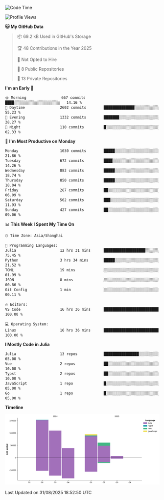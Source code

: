 <!--START_SECTION:waka-->
![Code Time](http://img.shields.io/badge/Code%20Time-714%20hrs%2046%20mins-blue)

![Profile Views](http://img.shields.io/badge/Profile%20Views-0-blue)

**🐱 My GitHub Data** 

> 📦 69.2 kB Used in GitHub's Storage 
 > 
> 🏆 48 Contributions in the Year 2025
 > 
> 🚫 Not Opted to Hire
 > 
> 📜 8 Public Repositories 
 > 
> 🔑 13 Private Repositories 
 > 
**I'm an Early 🐤** 

```text
🌞 Morning                667 commits         ████░░░░░░░░░░░░░░░░░░░░░   14.16 % 
🌆 Daytime                2602 commits        ██████████████░░░░░░░░░░░   55.23 % 
🌃 Evening                1332 commits        ███████░░░░░░░░░░░░░░░░░░   28.27 % 
🌙 Night                  110 commits         █░░░░░░░░░░░░░░░░░░░░░░░░   02.33 % 
```
📅 **I'm Most Productive on Monday** 

```text
Monday                   1030 commits        █████░░░░░░░░░░░░░░░░░░░░   21.86 % 
Tuesday                  672 commits         ████░░░░░░░░░░░░░░░░░░░░░   14.26 % 
Wednesday                883 commits         █████░░░░░░░░░░░░░░░░░░░░   18.74 % 
Thursday                 850 commits         █████░░░░░░░░░░░░░░░░░░░░   18.04 % 
Friday                   287 commits         ██░░░░░░░░░░░░░░░░░░░░░░░   06.09 % 
Saturday                 562 commits         ███░░░░░░░░░░░░░░░░░░░░░░   11.93 % 
Sunday                   427 commits         ██░░░░░░░░░░░░░░░░░░░░░░░   09.06 % 
```


📊 **This Week I Spent My Time On** 

```text
🕑︎ Time Zone: Asia/Shanghai

💬 Programming Languages: 
Julia                    12 hrs 31 mins      ███████████████████░░░░░░   75.45 % 
Python                   3 hrs 34 mins       █████░░░░░░░░░░░░░░░░░░░░   21.52 % 
TOML                     19 mins             ░░░░░░░░░░░░░░░░░░░░░░░░░   01.99 % 
JSON                     8 mins              ░░░░░░░░░░░░░░░░░░░░░░░░░   00.86 % 
Git Config               1 min               ░░░░░░░░░░░░░░░░░░░░░░░░░   00.11 % 

🔥 Editors: 
VS Code                  16 hrs 36 mins      █████████████████████████   100.00 % 

💻 Operating System: 
Linux                    16 hrs 36 mins      █████████████████████████   100.00 % 
```

**I Mostly Code in Julia** 

```text
Julia                    13 repos            ████████████████░░░░░░░░░   65.00 % 
Vue                      2 repos             ██░░░░░░░░░░░░░░░░░░░░░░░   10.00 % 
Typst                    2 repos             ██░░░░░░░░░░░░░░░░░░░░░░░   10.00 % 
JavaScript               1 repo              █░░░░░░░░░░░░░░░░░░░░░░░░   05.00 % 
Go                       1 repo              █░░░░░░░░░░░░░░░░░░░░░░░░   05.00 % 
```



**Timeline**

![Lines of Code chart](https://raw.githubusercontent.com/DimhamT/DimhamT/main/assets/bar_graph.png)


 Last Updated on 31/08/2025 18:52:50 UTC
<!--END_SECTION:waka-->



<!--
**dhtantoy/dhtantoy** is a ✨ _special_ ✨ repository because its `README.md` (this file) appears on your GitHub profile.

Here are some ideas to get you started:

- 🔭 I’m currently working on ...
- 🌱 I’m currently learning ...
- 👯 I’m looking to collaborate on ...
- 🤔 I’m looking for help with ...
- 💬 Ask me about ...
- 📫 How to reach me: ...
- 😄 Pronouns: ...
- ⚡ Fun fact: ...
-->
